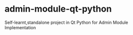 # admin-module-qt-python
Self-learnt,standalone project in Qt Python for Admin Module Implementation
